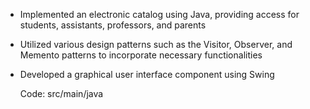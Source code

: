 - Implemented an electronic catalog using Java, providing access for students, assistants, professors, and parents
- Utilized various design patterns such as the Visitor, Observer, and Memento patterns to incorporate necessary functionalities
- Developed a graphical user interface component using Swing

  Code: src/main/java
